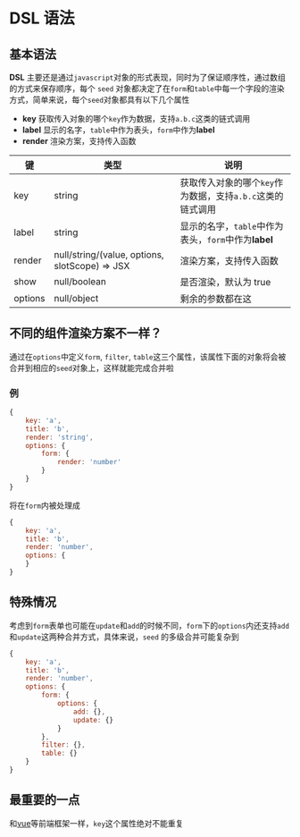 # DSL 语法

## 基本语法

**DSL** 主要还是通过`javascript`对象的形式表现，同时为了保证顺序性，通过数组的方式来保存顺序，每个 `seed` 对象都决定了在`form`和`table`中每一个字段的渲染方式，简单来说，每个`seed`对象都具有以下几个属性

- **key** 获取传入对象的哪个`key`作为数据，支持`a.b.c`这类的链式调用
- **label** 显示的名字，`table`中作为表头，`form`中作为**label**
- **render** 渲染方案，支持传入函数

| 键      | 类型                                           | 说明                                                       |
| ------- | ---------------------------------------------- | ---------------------------------------------------------- |
| key     | string                                         | 获取传入对象的哪个`key`作为数据，支持`a.b.c`这类的链式调用 |
| label   | string                                         | 显示的名字，`table`中作为表头，`form`中作为**label**       |
| render  | null/string/(value, options, slotScope) => JSX | 渲染方案，支持传入函数                                     |
| show    | null/boolean                                   | 是否渲染，默认为 true                                      |
| options | null/object                                    | 剩余的参数都在这                                           |

## 不同的组件渲染方案不一样？

通过在`options`中定义`form`, `filter`, `table`这三个属性，该属性下面的对象将会被合并到相应的`seed`对象上，这样就能完成合并啦

### 例

```javascript
{
    key: 'a',
    title: 'b',
    render: 'string',
    options: {
        form: {
            render: 'number'
        }
    }
}
```

将在`form`内被处理成

```javascript
{
    key: 'a',
    title: 'b',
    render: 'number',
    options: {
    }
}
```

## 特殊情况

考虑到`form`表单也可能在`update`和`add`的时候不同，`form`下的`options`内还支持`add`和`update`这两种合并方式，具体来说，`seed` 的多级合并可能复杂到

```javascript
{
    key: 'a',
    title: 'b',
    render: 'number',
    options: {
        form: {
            options: {
                add: {},
                update: {}
            }
        },
        filter: {},
        table: {}
    }
}
```

## 最重要的一点

和[vue](https://cn.vuejs.org/v2/guide/index.html)等前端框架一样，`key`这个属性绝对不能重复
